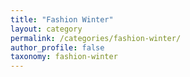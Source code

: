 ```yaml
---
title: "Fashion Winter"
layout: category
permalink: /categories/fashion-winter/
author_profile: false
taxonomy: fashion-winter
---
```

